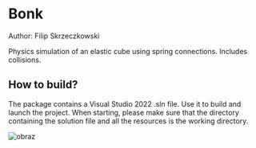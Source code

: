 ﻿# Bonk

Author: Filip Skrzeczkowski

Physics simulation of an elastic cube using spring connections. Includes collisions.

## How to build?

The package contains a Visual Studio 2022 .sln file. Use it to build and launch the project.
When starting, please make sure that the directory containing the solution file and all the resources is the working directory.

![obraz](https://github.com/user-attachments/assets/deaa9cb1-6131-4002-8d31-d394530bde26)
